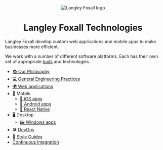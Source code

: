 <div align="center">
    <img src="assets/images/langley-foxall-logo.png" alt="Langley Foxall logo"> 
    <h1 align="center">Langley Foxall Technologies</h1>
</div>

Langley Foxall develop custom web applications and mobile apps to make businesses more efficient.

We work with a number of different software platforms. Each has their own set of appropriate [tools](tools.md) and technologies.
  
* [📚 Our Philosophy](general/our-software.md) 
* [💻 General Engineering Practices](general/programming-practices.md)
* [🌍 Web applications](platforms/web/web.md)
* 📱 Mobile
  * [🍎 iOS apps](platforms/mobile/ios/ios.md)
  * [🤖 Android apps](platforms/mobile/android.md)
  * [📲 React Native](platforms/mobile/react-native/introduction.md)
* 🖥 Desktop
  * [🖼 Windows apps](platforms/desktop/windows.md)
* 🛠 [DevOps](devops/devops.md)
* 🔢 [Style Guides](styleguides/styleguides.md)
* [Continuous Integration](continuous-integration/index.md)
